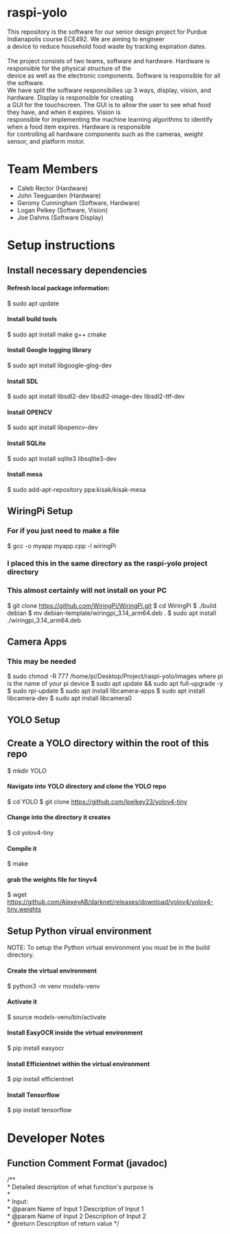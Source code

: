 # raspi-yolo
This repository is the software for our senior design project for Purdue Indianapolis course ECE492. We are aiming to engineer\
a device to reduce household food waste by tracking expiration dates.
\
\
The project consists of two teams, software and hardware. Hardware is responsible for the physical structure of the\
device as well as the electronic components. Software is responsible for all the software.\
We have split the software responsibilies up 3 ways, display, vision, and hardware. Display is responsible for creating\
a GUI for the touchscreen. The GUI is to allow the user to see what food they have, and when it expires. Vision is\
responsible for implementing the machine learning algorithms to identify when a food item expires. Hardware is responsible\
for controlling all hardware components such as the cameras, weight sensor, and platform motor.

# Team Members
- Caleb Rector (Hardware)
- John Teeguarden (Hardware)
- Geromy Cunningham (Software, Hardware)
- Logan Pelkey (Software, Vision)
- Joe Dahms (Software Display)

# Setup instructions

## Install necessary dependencies
#### Refresh local package information:
$ sudo apt update
#### Install build tools
$ sudo apt install make g++ cmake
#### Install Google logging library
$ sudo apt install libgoogle-glog-dev
#### Install SDL
$ sudo apt install libsdl2-dev libsdl2-image-dev libsdl2-ttf-dev  
#### Install OPENCV
$ sudo apt install libopencv-dev
#### Install SQLite
$ sudo apt install sqlite3 libsqlite3-dev
#### Install mesa
$ sudo add-apt-repository ppa:kisak/kisak-mesa

## WiringPi Setup
### For if you just need to make a file
$ gcc -o myapp myapp.cpp -l wiringPi

### I placed this in the same directory as the raspi-yolo project directory
### This almost certainly will not install on your PC
$ git clone https://github.com/WiringPi/WiringPi.git
$ cd WiringPi
$ ./build debian
$ mv debian-template/wiringpi_3.14_arm64.deb .
$ sudo apt install ./wiringpi_3.14_arm64.deb

## Camera Apps
### This may be needed
$ sudo chmod -R 777 /home/pi/Desktop/Project/raspi-yolo/images
where pi is the name of your pi device
$ sudo apt update && sudo apt full-upgrade -y
$ sudo rpi-update
$ sudo apt install libcamera-apps
$ sudo apt install libcamera-dev
$ sudo apt install libcamera0

## YOLO Setup
## Create a YOLO directory within the root of this repo
$ mkdir YOLO
#### Navigate into YOLO directory and clone the YOLO repo
$ cd YOLO
$ git clone https://github.com/lpelkey23/yolov4-tiny
#### Change into the directory it creates
$ cd yolov4-tiny
#### Compile it
$ make
#### grab the weights file for tinyv4
$ wget https://github.com/AlexeyAB/darknet/releases/download/yolov4/yolov4-tiny.weights 

## Setup Python virual environment
NOTE: To setup the Python virtual environment you must be in the build directory.
#### Create the virtual environment
$ python3 -m venv models-venv
#### Activate it
$ source models-venv/bin/activate
#### Install EasyOCR inside the virtual environment
$ pip install easyocr
#### Install Efficientnet within the virtual environment
$ pip install efficientnet
#### Install Tensorflow
$ pip install tensorflow

# Developer Notes
## Function Comment Format (javadoc)
/**  
 \* Detailed description of what function's purpose is  
 \*  
 \* Input:  
 \* @param Name of Input 1 Description of Input 1  
 \* @param Name of Input 2 Description of Input 2  
 \* @return Description of return value
 */  


